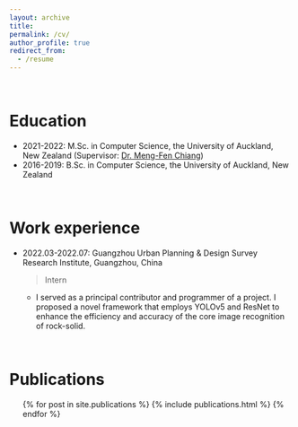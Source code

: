 ```yaml
---
layout: archive
title: 
permalink: /cv/
author_profile: true
redirect_from:
  - /resume
---
```



<br>

Education
======
* 2021-2022: M.Sc. in Computer Science, the University of Auckland, New Zealand (Supervisor: [Dr. Meng-Fen Chiang](https://ankechiang.github.io/))
* 2016-2019: B.Sc. in Computer Science, the University of Auckland, New Zealand

<br>

Work experience
======
* 2022.03-2022.07: Guangzhou Urban Planning & Design Survey Research Institute, Guangzhou, China
  > Intern
  * I served as a principal contributor and programmer of a project. I proposed a novel framework that employs YOLOv5 and ResNet to enhance the efficiency and accuracy of the core image recognition of rock-solid.

<br>

Publications
======
  <ul>{% for post in site.publications %}
    {% include publications.html %}
  {% endfor %}</ul>
 
